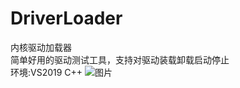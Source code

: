 # DriverLoader
内核驱动加载器  
简单好用的驱动测试工具，支持对驱动装载卸载启动停止  
环境:VS2019 C++
![图片](https://user-images.githubusercontent.com/57027996/138595927-dbc98ffa-ebcd-452e-b265-5853095c47f3.png)
